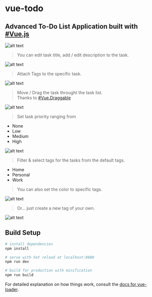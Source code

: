 # vue-todo

## Advanced To-Do List Application built with [#Vue.js](https://github.com/vuejs/vue)

![alt text](https://raw.githubusercontent.com/ayazsayyed/vue-todo/master/dist/assets/img/dashboard.png)

> You can edit task title, add / edit description to the task.

![alt text](https://raw.githubusercontent.com/ayazsayyed/vue-todo/master/dist/assets/img/edit-title-desc.png)


> Attach Tags to the specific task.

![alt text](https://raw.githubusercontent.com/ayazsayyed/vue-todo/master/dist/assets/img/outer-tags.png)


> Move / Drag the task throught the task list.<br>
Thanks to [#Vue.Draggable](https://github.com/SortableJS/Vue.Draggable)

![alt text](https://raw.githubusercontent.com/ayazsayyed/vue-todo/master/dist/assets/img/draggable.png)


> Set task priority ranging from

* None
* Low 
* Medium
* High

![alt text](https://raw.githubusercontent.com/ayazsayyed/vue-todo/master/dist/assets/img/priority.png)

> Filter & select tags for the tasks from the default tags.

* Home 
* Personal
* Work

> You can also set the color to specific tags.

![alt text](https://raw.githubusercontent.com/ayazsayyed/vue-todo/master/dist/assets/img/select-tags.png)

> Or... just create a new tag of your own.

![alt text](https://raw.githubusercontent.com/ayazsayyed/vue-todo/master/dist/assets/img/create-new-tag.png)





## Build Setup

``` bash
# install dependencies
npm install

# serve with hot reload at localhost:8080
npm run dev

# build for production with minification
npm run build
```

For detailed explanation on how things work, consult the [docs for vue-loader](http://vuejs.github.io/vue-loader).

